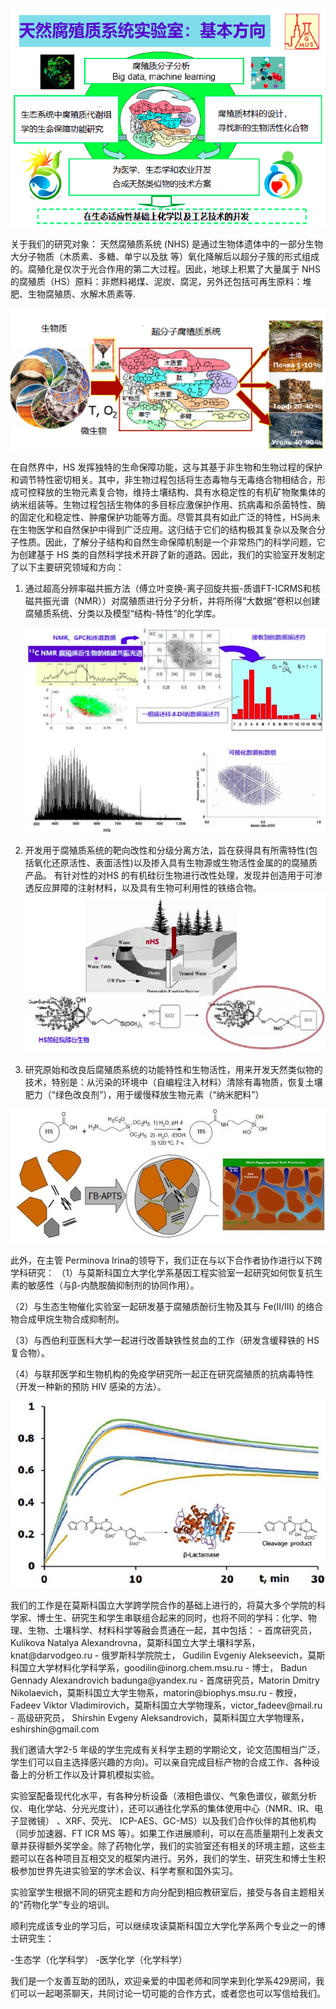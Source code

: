 <style>
   .fig {
    text-align: center; /* Выравнивание по центру */ 
    height: 400; 
   }
</style>

<p class="fig"><img src="/assets/images/science/sc1_cn.png"></p>

关于我们的研究对象：
天然腐殖质系统 (NHS) 是通过生物体遗体中的一部分生物大分子物质（木质素、多糖、单宁以及肽 等）氧化降解后以超分子簇的形式组成的。腐殖化是仅次于光合作用的第二大过程。因此，地球上积累了大量属于 NHS的腐殖质（HS）原料：非燃料褐煤、泥炭、腐泥，另外还包括可再生原料：堆肥、生物腐殖质、水解木质素等.

<p class="fig"><img src="/assets/images/science/sc2_cn.png"></p>

在自然界中，HS 发挥独特的生命保障功能，这与其基于非生物和生物过程的保护和调节特性密切相关。其中，非生物过程包括将生态毒物与无毒络合物相结合，形成可控释放的生物元素复合物，维持土壤结构、具有水稳定性的有机矿物聚集体的纳米组装等。生物过程包括生物体的多目标应激保护作用、抗病毒和杀菌特性、酶的固定化和稳定性、肿瘤保护功能等方面。尽管其具有如此广泛的特性，HS尚未在生物医学和自然保护中得到广泛应用。这归结于它们的结构极其复杂以及聚合分子性质。因此，了解分子结构和自然生命保障机制是一个非常热门的科学问题，它为创建基于 HS 类的自然科学技术开辟了新的道路。因此，我们的实验室开发制定了以下主要研究领域和方向：

1. 通过超高分辨率磁共振方法（傅立叶变换-离子回旋共振-质谱FT-ICRMS和核磁共振光谱（NMR））对腐殖质进行分子分析，并将所得“大数据”卷积以创建腐殖质系统、分类以及模型“结构-特性”的化学库。<p class="fig"><img src="/assets/images/science/sc3_cn.png"></p>

2. 开发用于腐殖质系统的靶向改性和分级分离方法，旨在获得具有所需特性(包括氧化还原活性、表面活性)以及掺入具有生物源或生物活性金属的的腐殖质产品。 有针对性的对HS 的有机硅衍生物进行改性处理，发现并创造用于可渗透反应屏障的注射材料，以及具有生物可利用性的铁络合物。 <img src="/assets/images/science/sc4_cn.png">
3. 研究原始和改良后腐殖质系统的功能特性和生物活性，用来开发天然类似物的技术，特别是：从污染的环境中（自编程注入材料）清除有毒物质，恢复土壤肥力（“绿色改良剂”），用于缓慢释放生物元素（“纳米肥料”）
<p class="fig"><img src="/assets/images/science/sc6.jpg"></p>

此外，在主管 Perminova Irina的领导下，我们正在与以下合作者协作进行以下跨学科研究：
（1）与莫斯科国立大学化学系基因工程实验室一起研究如何恢复抗生素的敏感性（与β-内酰胺酶抑制剂的协同作用）。

（2）与生态生物催化实验室一起研发基于腐殖质酚衍生物及其与 Fe(II/III) 的络合物合成甲烷生物合成抑制剂。

（3）与西伯利亚医科大学一起进行改善缺铁性贫血的工作（研发含缓释铁的 HS 复合物）。

（4）与联邦医学和生物机构的免疫学研究所一起正在研究腐殖质的抗病毒特性（开发一种新的预防 HIV 感染的方法）。

<p class="fig"><img src="/assets/images/science/sc7.jpg"></p>
我们的工作是在莫斯科国立大学跨学院合作的基础上进行的，将莫大多个学院的科学家、博士生、研究生和学生串联组合起来的同时，也将不同的学科：化学、物理、生物、土壤科学、材料科学等融会贯通在一起，其中包括：
- 首席研究员，Kulikova Natalya Alexandrovna，莫斯科国立大学土壤科学系，knat@darvodgeo.ru
- 俄罗斯科学院院士， Gudilin Evgeniy Alekseevich，莫斯科国立大学材料化学科学系，goodilin@inorg.chem.msu.ru
- 博士， Badun Gennady Alexandrovich badunga@yandex.ru
- 首席研究员，Matorin Dmitry Nikolaevich，莫斯科国立大学生物系，matorin@biophys.msu.ru
- 教授，Fadeev Viktor Vladimirovich，莫斯科国立大学物理系，victor_fadeev@mail.ru
- 高级研究员， Shirshin Evgeny Aleksandrovich，莫斯科国立大学物理系，eshirshin@gmail.com

我们邀请大学2-5 年级的学生完成有关科学主题的学期论文，论文范围相当广泛，学生们可以自主选择感兴趣的方向)。可以亲自完成目标产物的合成工作、各种设备上的分析工作以及计算机模拟实验。

实验室配备现代化水平，有各种分析设备（液相色谱仪、气象色谱仪，碳氮分析仪、电化学站、分光光度计），还可以通往化学系的集体使用中心（NMR、IR、电子显微镜） 、XRF、荧光、 ICP-AES、GC-MS）以及我们合作伙伴的其他机构（同步加速器、FT ICR MS 等）。如果工作进展顺利，可以在高质量期刊上发表文章并获得额外奖学金。除了药物化学，我们的实验室还有相关的环境主题，这些主题可以在各种项目互相交叉的框架内进行。另外，我们的学生、研究生和博士生积极参加世界先进实验室的学术会议、科学考察和国外实习。

实验室学生根据不同的研究主题和方向分配到相应教研室后，接受与各自主题相关的“药物化学”专业的培训。

顺利完成该专业的学习后，可以继续攻读莫斯科国立大学化学系两个专业之一的博士研究生：

-生态学（化学科学）
-医学化学（化学科学）

我们是一个友善互助的团队，欢迎亲爱的中国老师和同学来到化学系429房间，我们可以一起喝茶聊天，共同讨论一切可能的合作方式，或者您也可以写信给我们。
